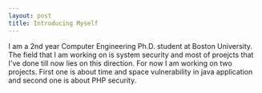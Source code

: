 ```yaml
---
layout: post
title: Introducing Myself
---
```


I am a 2nd year Computer Engineering Ph.D. student at Boston University. The field that I am working on is system security and most of proejcts that I've done till now lies on this direction. For now I am working on two projects. First one is about time and space vulnerability in java application and second one is about PHP security. 
